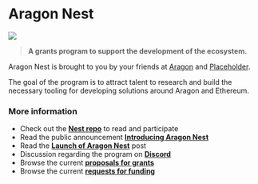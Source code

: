 # Aragon Nest

![](../design/artwork/Nest/01.png)

> **A grants program to support the development of the ecosystem.**

Aragon Nest is brought to you by your friends at [Aragon](https://aragon.one) and [Placeholder](https://twitter.com/placeholdervc).

The goal of the program is to attract talent to research and build the necessary tooling for developing solutions around Aragon and Ethereum.

### More information
- Check out the [**Nest repo**](https://github.com/aragon/nest) to read and participate
- Read the public announcement [**Introducing Aragon Nest**](https://blog.aragon.one/introducing-aragon-nest-1aa8c91c0566)
- Read the [**Launch of Aragon Nest**](https://blog.aragon.one/launch-of-aragon-nest-8d42d1a37595) post
- Discussion regarding the program on [**Discord**](https://discordapp.com/channels/672466989217873929/672466989767458861)
- Browse the current [**proposals for grants**](https://github.com/aragon/nest/issues)
- Browse the current [**requests for funding**](https://github.com/aragon/nest/pulls)